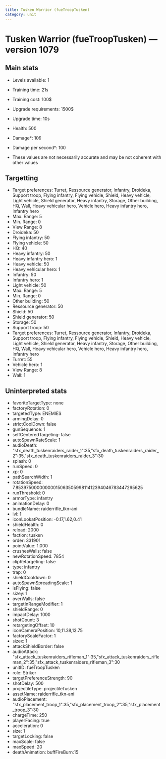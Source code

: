 ```yaml
---
title: Tusken Warrior (fueTroopTusken)
category: unit
---
```


# Tusken Warrior (fueTroopTusken) — version 1079

## Main stats

  * Levels available: 1
  * Training time: 21s
  * Training cost: 100$
  * Upgrade requirements: 1500$
  * Upgrade time: 10s
  * Health: 500
  * Damage*: 109
  * Damage per second*: 100

* These values are not necessarily accurate and may be not coherent with other values

## Targetting

  * Target preferences: Turret, Ressource generator, Infantry, Droideka, Support troop, Flying infantry, Flying vehicle, Shield, Heavy vehicle, Light vehicle, Shield generator, Heavy infantry, Storage, Other building, HQ, Wall, Heavy vehicular hero, Vehicle hero, Heavy infantry hero, Infantry hero
  * Max. Range: 5
  * Min. Range: 0
  * View Range: 8
  * Droideka: 50
  * Flying infantry: 50
  * Flying vehicle: 50
  * HQ: 40
  * Heavy infantry: 50
  * Heavy infantry hero: 1
  * Heavy vehicle: 50
  * Heavy vehicular hero: 1
  * Infantry: 50
  * Infantry hero: 1
  * Light vehicle: 50
  * Max. Range: 5
  * Min. Range: 0
  * Other building: 50
  * Ressource generator: 50
  * Shield: 50
  * Shield generator: 50
  * Storage: 50
  * Support troop: 50
  * Target preferences: Turret, Ressource generator, Infantry, Droideka, Support troop, Flying infantry, Flying vehicle, Shield, Heavy vehicle, Light vehicle, Shield generator, Heavy infantry, Storage, Other building, HQ, Wall, Heavy vehicular hero, Vehicle hero, Heavy infantry hero, Infantry hero
  * Turret: 55
  * Vehicle hero: 1
  * View Range: 8
  * Wall: 1

## Uninterpreted stats

  * favoriteTargetType: none
  * factoryRotation: 0
  * targetedType: ENEMIES
  * armingDelay: 0
  * strictCoolDown: false
  * gunSequence: 1
  * selfCenteredTargeting: false
  * autoSpawnRateScale: 1
  * audioDeath: "sfx_death_tuskenraiders_raider_1":35,"sfx_death_tuskenraiders_raider_2":35,"sfx_death_tuskenraiders_raider_3":30
  * splash: 0
  * runSpeed: 0
  * xp: 0
  * pathSearchWidth: 1
  * rotationSpeed: 7.8539750000000001506350599811412394046783447265625
  * runThreshold: 0
  * armorType: infantry
  * animationDelay: 0
  * bundleName: raiderrifle_tkn-ani
  * lvl: 1
  * iconLookatPosition: -0.17,1.62,0.41
  * shieldHealth: 0
  * reload: 2000
  * faction: tusken
  * order: 331901
  * pointValue: 1.000
  * crushesWalls: false
  * newRotationSpeed: 7854
  * clipRetargeting: false
  * type: infantry
  * trap: 0
  * shieldCooldown: 0
  * autoSpawnSpreadingScale: 1
  * isFlying: false
  * sizey: 1
  * overWalls: false
  * targetInRangeModifier: 1
  * shieldRange: 0
  * impactDelay: 1000
  * shotCount: 3
  * retargetingOffset: 10
  * iconCameraPosition: 10,11.38,12.75
  * factoryScaleFactor: 1
  * sizex: 1
  * attackShieldBorder: false
  * audioAttack: "sfx_attack_tuskenraiders_rifleman_1":35,"sfx_attack_tuskenraiders_rifleman_2":35,"sfx_attack_tuskenraiders_rifleman_3":30
  * unitID: fueTroopTusken
  * role: Striker
  * targetPreferenceStrength: 90
  * shotDelay: 500
  * projectileType: projectileTusken
  * assetName: raiderrifle_tkn-ani
  * audioPlacement: "sfx_placement_troop_1":35,"sfx_placement_troop_2":35,"sfx_placement_troop_3":30
  * chargeTime: 250
  * playerFacing: true
  * acceleration: 0
  * size: 1
  * targetLocking: false
  * maxScale: false
  * maxSpeed: 20
  * deathAnimation: buffFireBurn:15

